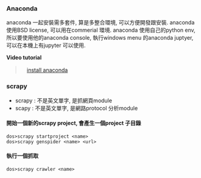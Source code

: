 ### Anaconda

anaconda 一起安裝需多套件, 算是多整合環境, 可以方便開發跟安裝.
anaconda 使用BSD license, 可以用在commerial 環境.
anaconda 使用自己的python env, 所以要使用他的anaconda console,
執行windows menu 的anaconda juptyer, 可以在本機上有jupyter 可以使用.

**Video tutorial** 
>　[install anaconda](https://www.youtube.com/watch?v=0pWJHy_fNWA)


### scrapy

- scrapy : 不是英文單字, 是抓網頁module
- scapy  : 不是英文單字, 是網路protocol 分析module

#### 開始一個新的scrapy project, 會產生一個project 子目錄
```
dos>scrapy startproject <name>
dos>scrapy genspider <name> <url>
```


#### 執行一個抓取
```
dos>scrapy crawler <name>
```



